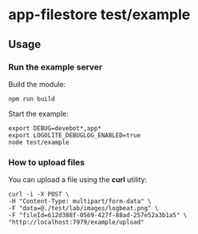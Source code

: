 # app-filestore test/example

## Usage

### Run the example server

Build the module:

```shell
npm run build
```

Start the example:

```shell
export DEBUG=devebot*,app*
export LOGOLITE_DEBUGLOG_ENABLED=true
node test/example
```

### How to upload files

You can upload a file using the __curl__ utility:

```shell
curl -i -X POST \
-H "Content-Type: multipart/form-data" \
-F "data=@./test/lab/images/logbeat.png" \
-F "fileId=612d388f-0569-427f-88ad-257e52a3b1a5" \
"http://localhost:7979/example/upload"
```
